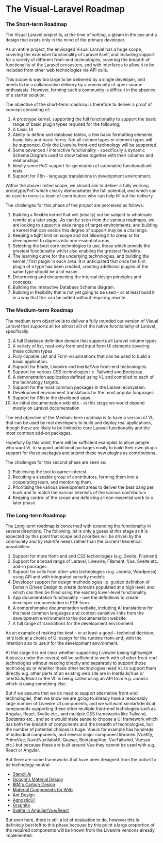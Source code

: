 # The Visual-Laravel Roadmap

### The Short-term Roadmap

The Visual Laravel project is, at the time of writing, a gleam in the eye and a design that exists only in the mind of the primary developer.

As an entire project, the envisaged Visual Laravel has a huge scope, 
covering the extensive functionality of Laravel itself,
and including support for a variety of different front-end technologies,
covering the breadth of functionality of the Laravel ecosystem,
and with interfaces to allow it to be included from other web technologies 
via API calls.

This scope is way too large to be delivered by a single developer, 
and needs to be a collaborative delivery by a community of open-source enthusiasts.
However, forming such a community is difficult in the absence of a starter solution.

The objective of the short-term roadmap is therefore to deliver a proof of concept
consisting of:

1. A prototype kernel, supporting the full functionality to support
   the basic range of basic plugin types required for the following; 
2. A basic UI
3. Ability to define and database tables, a few basic formatting elements, basic lists and basic forms.
   Not all column types or element types will be supported.
   Only the Livewire front-end technology will be supported.
4. Some advanced / interactive functionality - specifically a dynamic Schema Diagram used to show tables together with their columns and relationships.
5. Ideally some PoC support for generation of automated functional/unit tests.
6. Support for i18n - language translations in development environment.

Within the above limited scope, we should aim to deliver a fully working prototype/PoC which clearly demonstrates the full potential, 
and which can be used to recruit a team of contributors who can help fill out the delivery.

The challenges for this phase of the project are perceived as follows:

1. Building a flexible kernel that will (ideally) not be subject to wholesale rewrite at a later stage.
   As can be seen from the various roadmaps, we are looking to support a wide range of target environments,
   and building a kernel that can enable this degree of support may be a challenge.
2. Keeping a tight limit on scope and not allowing it to creep or for development to digress into non-essential areas.
3. Selecting the best core technologies to use,
   those which provide the greatest functionality whilst also enabling the greatest flexibility.
4. The learning curve for the underlying technologies, and building the kernel / first plugin in each area.
   It is anticipated that once the first plugin of a type has been created,
   creating additional plugins of the same type should be a lot easier.
5. Determining and documenting the internal design principles and concepts.
6. Building the interactive Database Schema diagram.
7. Building in flexibility that is not yet going to be used - or at least build it in a way that this can be added without requiring rewrite.


### The Medium-term Roadmap

The medium term objective is to deliver a fully rounded out version of Visual Laravel that supports all
(or almost all) of the native functionality of Laravel, specifically:

1. A full Database definition domain that supports all Laravel column types
2. A variety of list, read-only form and input form UI elements covering these column types
3. Fully capable List and Form visualisations that can be used to build a basic application.
4. Support for Blade, Livewire and Inertia/Vue front-end technologies.
5. Support for various CSS technologies i.e. Tailwind and Bootstrap.
6. A demonstration application defined using VL and compiled to each of the technology targets.
7. Support for the most common packages in the Laravel ecosystem.
8. Development environment translations for the most popular languages
9. Support for i18n in the developed apps.
10. An initial documentation web site - at this stage we would depend mostly on Laravel documentation.

The end objective of the Medium-term roadmap is to have a version of VL that can be used by real developers to build and deploy real applications,
though these are likely to be limited to core Laravel functionality and the most common add-on packages.

Hopefully by this point, there will be sufficient examples to allow people who want VL to support additional packages
easily to build their own plugin support for these packages and submit these new plugins as contributions.

The challenges for this second phase are seen as:

1. Publicising the tool to garner interest.
2. Recuiting a sizeable group of contributors, forming them into a cooperating team, and mentoring them.
3. Prioritising the various development areas to deliver the best bang per buck and to match the various interests of the various contributors
4. Keeping control of the scope and deferring all non-essential work to a later phase.

### The Long-term Roadmap

The Long-term roadmap is concerned with extending the functionality in several directions. 
The following list is only a guess at this stage as it is expected by this point that 
scope and priorities will be driven by the community and by real-life needs rather than
the current theoretical possibilities:

1. Support for more front-end and CSS technologies (e.g. Svelte, Filament)
2. Support for a broad range of Laravel, Livewire, Filament, Vue, Svelte etc. add-in packages
3. Support for calls from other web technologies (e.g. Joomla, Wordpress) using API and with integrated security models
4. Developer support for design methodologies
   i.e. guided definition of Domain Driven Design to create domains populated at a high level,
   and which can then be filled using the existing lower-level functionality.
5. App documentation functionality - use the definitions to create developer documentation in PDF form.
6. A comprehensive documentation website, including AI translations for the most common languages
   and context-sensitive links from the development environment to the documentation website 
7. A full range of translations for the development environment

As an example of making the best - or at least a good - technical decision, let's look at a choice of UI design for the runtime front-end, 
with the intention also to use it for the development environment.

At this stage it is not clear whether supporting Livewire 
(using lightweight AlpineJs under the covers)
will be sufficient to work with all other front-end technologies 
without needing directly and separately to support those technologies
or whether these other technologies need VL to support them directly
e.g. other parts of an existing web site are in InertiaJs/Vue or IntertiaJs/React
or the VL is being called using an API from e.g. Joomla which is using something else. 

But if we assume that we do need to support alternative front-end technologies, 
then we know we are going to already have a reasonably large number of Livewire UI components, 
and we will want similar/identical components supporting these other multiple front-end techologies 
such as Angular, React, Svelte etc.,
and multiple CSS frameworks like Tailwind, Bootstrap etc.,
and so it would make sense to choose a UI framework which has 
both the breadth of components
and the breadth of technologies,
but the number of potential choices is huge.
VueJs for example has hundreds of individual components, 
and several major component libraries 
(Vuetify, PrimeVue, Nuxt/NuxtlabsUI, Quasar, BootstrapVue, VueTailwind, Vuesax etc.)
but because these are built around Vue they cannot be used with e.g. React or Angular.

But there are some frameworks that have been designed from the outset to be technology neutral:

* [StencilJs](https://stenciljs.com/)
* [Google's Material Design](https://mdbootstrap.com)
* [IBM's Carbon Design](https://carbondesignsystem.com/)
* [Material Components for Web](https://material-components.github.io/material-components-web-catalog/#/)
* [Ant Design](https://ant.design/)
* [AgnosticUI](https://www.agnosticui.com/)
* [Graphite](https://graphitedesignsystem.com/)
* [Svelte in Angular/Vue/React](https://phptuts.github.io/svelte-docs/webcomponents/)

But even here, there is still a lot of evaluation to do, 
however this is definitely best left to this phase because
by this point a large proportion of the required components will be known from the 
Livewire versions already implemented.
